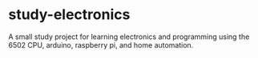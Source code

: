# study-electronics
A small study project for learning electronics and programming using the 6502 CPU, arduino, raspberry pi, and home automation.



